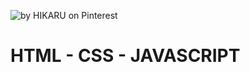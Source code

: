![](https://i.pinimg.com/564x/54/0a/d6/540ad6b4f6ff1b861bb418f7347ae224.jpg "by HIKARU on Pinterest")

# HTML - CSS - JAVASCRIPT